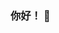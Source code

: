 ### 你好！ 👋

<!--
**FINCTIVE/FINCTIVE** is a ✨ _special_ ✨ repository because its `README.md` (this file) appears on your GitHub profile.

Blog(Chinese): [造物指南](http://finctive.com/) 

I am a CS student / backend developer, focusing on Golang / Linux.

Also, I am a learner for fun, my secondary skills: 🎮 Unity 3D, 🎛 Music, 🌱 Design.

📫 How to reach me:
- email: finctive@qq.com / finctive@gmail.com
- Telegram: @finctive
